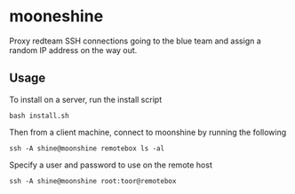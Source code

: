# mooneshine
Proxy redteam SSH connections going to the blue team and assign a random IP address on the way out.

## Usage
To install on a server, run the install script
```
bash install.sh
```

Then from a client machine, connect to moonshine by running the following
```
ssh -A shine@moonshine remotebox ls -al
```

Specify a user and password to use on the remote host
```
ssh -A shine@moonshine root:toor@remotebox
```
